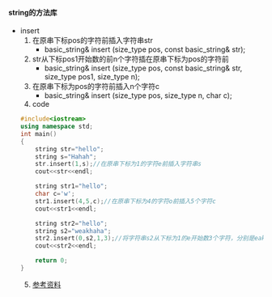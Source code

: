 #### string的方法库
* insert
    1. 在原串下标pos的字符前插入字符串str
        * basic_string& insert (size_type pos, const basic_string& str);
    2. str从下标pos1开始数的前n个字符插在原串下标为pos的字符前
        * basic_string& insert (size_type pos, const basic_string& str, size_type pos1, size_type n);
    3. 在原串下标为pos的字符前插入n个字符c
        * basic_string& insert (size_type pos, size_type n, char c);
    4. code
    ```c++
	#include<iostream>
	using namespace std;
	int main()
	{
		string str="hello";
		string s="Hahah";
		str.insert(1,s);//在原串下标为1的字符e前插入字符串s
		cout<<str<<endl;

		string str1="hello";
		char c='w';
		str1.insert(4,5,c);//在原串下标为4的字符o前插入5个字符c
		cout<<str1<<endl;

		string str2="hello";
		string s2="weakhaha";
		str2.insert(0,s2,1,3);//将字符串s2从下标为1的e开始数3个字符，分别是eak，插入原串的下标为0的字符h前
		cout<<str2<<endl;

		return 0;
	}
    ```
    5. [参考资料](https://blog.csdn.net/weixin_45845039/article/details/108909704)
